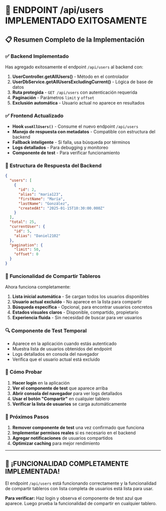# 🎉 ENDPOINT /api/users IMPLEMENTADO EXITOSAMENTE

## 📋 Resumen Completo de la Implementación

### ✅ **Backend Implementado**
Has agregado exitosamente el endpoint `/api/users` al backend con:

1. **UserController.getAllUsers()** - Método en el controlador
2. **UserDbService.getAllUsersExcludingCurrent()** - Lógica de base de datos
3. **Ruta protegida** - `GET /api/users` con autenticación requerida
4. **Paginación** - Parámetros `limit` y `offset`
5. **Exclusión automática** - Usuario actual no aparece en resultados

### ✅ **Frontend Actualizado**
- **Hook `useAllUsers()`** - Consume el nuevo endpoint `/api/users`
- **Manejo de respuesta con metadatos** - Compatible con estructura del backend
- **Fallback inteligente** - Si falla, usa búsqueda por términos
- **Logs detallados** - Para debugging y monitoreo
- **Componente de test** - Para verificar funcionamiento

### 🔧 **Estructura de Respuesta del Backend**
```json
{
  "users": [
    {
      "id": 2,
      "alias": "maria123",
      "firstName": "María",
      "lastName": "González",
      "createdAt": "2025-01-15T10:30:00.000Z"
    }
  ],
  "total": 25,
  "currentUser": {
    "id": 5,
    "alias": "Daniel2102"
  },
  "pagination": {
    "limit": 50,
    "offset": 0
  }
}
```

### 🎯 **Funcionalidad de Compartir Tableros**
Ahora funciona completamente:

1. **Lista inicial automática** - Se cargan todos los usuarios disponibles
2. **Usuario actual excluido** - No aparece en la lista para compartir
3. **Búsqueda específica** - Opcional, para encontrar usuarios concretos
4. **Estados visuales claros** - Disponible, compartido, propietario
5. **Experiencia fluida** - Sin necesidad de buscar para ver usuarios

### 🔍 **Componente de Test Temporal**
- Aparece en la aplicación cuando estás autenticado
- Muestra lista de usuarios obtenidos del endpoint
- Logs detallados en consola del navegador
- Verifica que el usuario actual está excluido

### 📱 **Cómo Probar**
1. **Hacer login** en la aplicación
2. **Ver el componente de test** que aparece arriba
3. **Abrir consola del navegador** para ver logs detallados
4. **Usar el botón "Compartir"** en cualquier tablero
5. **Verificar la lista de usuarios** se carga automáticamente

### 🚀 **Próximos Pasos**
1. **Remover componente de test** una vez confirmado que funciona
2. **Implementar permisos reales** si es necesario en el backend
3. **Agregar notificaciones** de usuarios compartidos
4. **Optimizar caching** para mejor rendimiento

---

## 🎊 **¡FUNCIONALIDAD COMPLETAMENTE IMPLEMENTADA!**

El endpoint `/api/users` está funcionando correctamente y la funcionalidad de compartir tableros con lista completa de usuarios está lista para usar.

**Para verificar:** Haz login y observa el componente de test azul que aparece. Luego prueba la funcionalidad de compartir en cualquier tablero.
